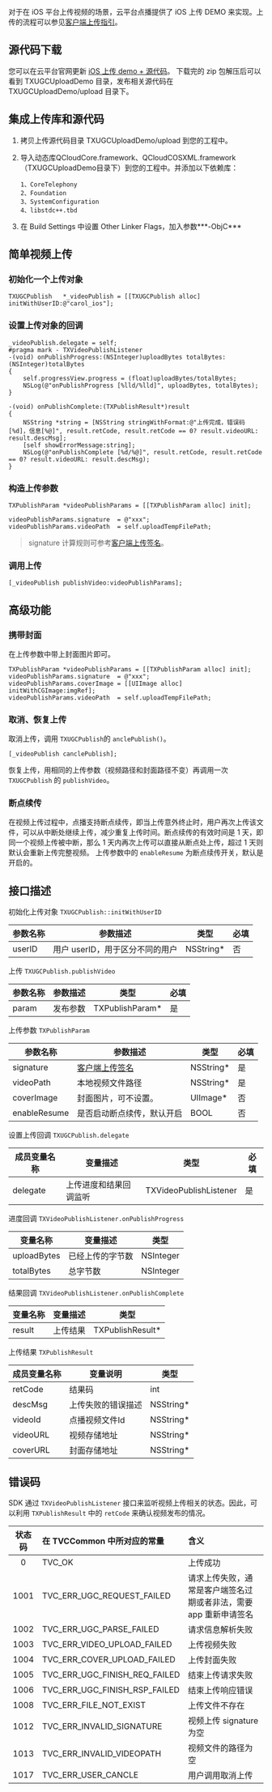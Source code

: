 对于在 iOS 平台上传视频的场景，云平台点播提供了 iOS 上传 DEMO 来实现。上传的流程可以参见[客户端上传指引](/document/product/266/9219)。

## 源代码下载
您可以在云平台官网更新 [ iOS 上传 demo + 源代码](http://ugcupload-1252463788.file.myqcloud.com/LiteAVSDK_UGC_Upload_iOS.zip)。
下载完的 zip 包解压后可以看到 TXUGCUploadDemo 目录，发布相关源代码在 TXUGCUploadDemo/upload 目录下。

## 集成上传库和源代码

1. 拷贝上传源代码目录 TXUGCUploadDemo/upload 到您的工程中。
2. 导入动态库QCloudCore.framework、QCloudCOSXML.framework（TXUGCUploadDemo目录下）到您的工程中。并添加以下依赖库：

    ```
    1、CoreTelephony
    2、Foundation
    3、SystemConfiguration
    4、libstdc++.tbd
    ```
    
3. 在 Build Settings 中设置 Other Linker Flags，加入参数***-ObjC***

##  简单视频上传

### 初始化一个上传对象

```objc
TXUGCPublish   *_videoPublish = [[TXUGCPublish alloc] initWithUserID:@"carol_ios"];
```

### 设置上传对象的回调

```objc
_videoPublish.delegate = self;
#pragma mark - TXVideoPublishListener
-(void) onPublishProgress:(NSInteger)uploadBytes totalBytes: (NSInteger)totalBytes
{
    self.progressView.progress = (float)uploadBytes/totalBytes;
    NSLog(@"onPublishProgress [%lld/%lld]", uploadBytes, totalBytes);
}

-(void) onPublishComplete:(TXPublishResult*)result
{
    NSString *string = [NSString stringWithFormat:@"上传完成，错误码[%d]，信息[%@]", result.retCode, result.retCode == 0? result.videoURL: result.descMsg];
    [self showErrorMessage:string];
    NSLog(@"onPublishComplete [%d/%@]", result.retCode, result.retCode == 0? result.videoURL: result.descMsg);
}
```

### 构造上传参数

```objc
TXPublishParam *videoPublishParams = [[TXPublishParam alloc] init];

videoPublishParams.signature  = @"xxx";
videoPublishParams.videoPath  = self.uploadTempFilePath;
```
>signature 计算规则可参考[客户端上传签名](/document/product/266/9221)。

### 调用上传

```objc
[_videoPublish publishVideo:videoPublishParams];
```

## 高级功能
### 携带封面

在上传参数中带上封面图片即可。

```objc
TXPublishParam *videoPublishParams = [[TXPublishParam alloc] init];
videoPublishParams.signature  = @"xxx";
videoPublishParams.coverImage = [[UIImage alloc] initWithCGImage:imgRef];
videoPublishParams.videoPath  = self.uploadTempFilePath;
```

### 取消、恢复上传

取消上传，调用 `TXUGCPublish`的 `anclePublish()`。

```objc
[_videoPublish canclePublish];
```

恢复上传，用相同的上传参数（视频路径和封面路径不变）再调用一次 `TXUGCPublish` 的 `publishVideo`。

### 断点续传

在视频上传过程中，点播支持断点续传，即当上传意外终止时，用户再次上传该文件，可以从中断处继续上传，减少重复上传时间。断点续传的有效时间是 1 天，即同一个视频上传被中断，那么 1 天内再次上传可以直接从断点处上传，超过 1 天则默认会重新上传完整视频。
上传参数中的 `enableResume` 为断点续传开关，默认是开启的。

## 接口描述

初始化上传对象 `TXUGCPublish::initWithUserID`

| 参数名称   | 参数描述               | 类型        | 必填   |
| ------ | ------------------ | --------- | ---- |
| userID | 用户 userID，用于区分不同的用户 | NSString* | 否    |

上传 `TXUGCPublish.publishVideo`

| 参数名称  | 参数描述 | 类型              | 必填   |
| ----- | ---- | --------------- | ---- |
| param | 发布参数 | TXPublishParam* | 是    |

上传参数 `TXPublishParam`

| 参数名称         | 参数描述                               | 类型        | 必填   |
| ------------ | ---------------------------------- | --------- | ---- |
| signature    | [客户端上传签名](/document/product/266/9221) | NSString* | 是    |
| videoPath    | 本地视频文件路径                           | NSString* | 是    |
| coverImage   | 封面图片，可不设置。                         | UIImage*  | 否    |
| enableResume | 是否启动断点续传，默认开启                      | BOOL      | 否    |


设置上传回调 `TXUGCPublish.delegate`

| 成员变量名称   | 变量描述        | 类型                     | 必填   |
| -------- | ----------- | ---------------------- | ---- |
| delegate | 上传进度和结果回调监听 | TXVideoPublishListener | 是    |


进度回调 `TXVideoPublishListener.onPublishProgress`

| 变量名称        | 变量描述     | 类型        |
| ----------- | -------- | --------- |
| uploadBytes | 已经上传的字节数 | NSInteger |
| totalBytes  | 总字节数     | NSInteger |

结果回调 `TXVideoPublishListener.onPublishComplete`

| 变量名称   | 变量描述 | 类型               |
| ------ | ---- | ---------------- |
| result | 上传结果 | TXPublishResult* |

上传结果 `TXPublishResult`

| 成员变量名称   | 变量说明      | 类型        |
| -------- | --------- | --------- |
| retCode  | 结果码       | int       |
| descMsg  | 上传失败的错误描述 | NSString* |
| videoId  | 点播视频文件Id  | NSString* |
| videoURL | 视频存储地址    | NSString* |
| coverURL | 封面存储地址    | NSString* |


## 错误码

SDK 通过 `TXVideoPublishListener` 接口来监听视频上传相关的状态。因此，可以利用 `TXPublishResult` 中的 `retCode` 来确认视频发布的情况。

| 状态码  | 在 TVCCommon 中所对应的常量           | 含义              |
| :--: | :---------------------------- | :-------------- |
|  0   | TVC_OK                        | 上传成功            |
| 1001 | TVC_ERR_UGC_REQUEST_FAILED    | 请求上传失败，通常是客户端签名过期或者非法，需要 app 重新申请签名         |
| 1002 | TVC_ERR_UGC_PARSE_FAILED      | 请求信息解析失败        |
| 1003 | TVC_ERR_VIDEO_UPLOAD_FAILED   | 上传视频失败          |
| 1004 | TVC_ERR_COVER_UPLOAD_FAILED   | 上传封面失败          |
| 1005 | TVC_ERR_UGC_FINISH_REQ_FAILED | 结束上传请求失败        |
| 1006 | TVC_ERR_UGC_FINISH_RSP_FAILED | 结束上传响应错误        |
| 1008 | TVC_ERR_FILE_NOT_EXIST        | 上传文件不存在         |
| 1012 | TVC_ERR_INVALID_SIGNATURE     | 视频上传 signature 为空 |
| 1013 | TVC_ERR_INVALID_VIDEOPATH     | 视频文件的路径为空       |
| 1017 | TVC_ERR_USER_CANCLE           | 用户调用取消上传        |
